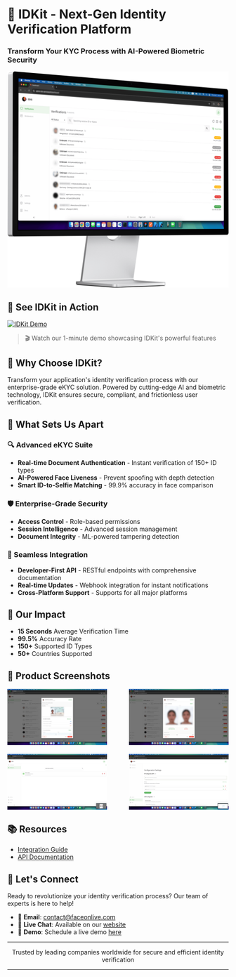 # 🔐 IDKit - Next-Gen Identity Verification Platform
### Transform Your KYC Process with AI-Powered Biometric Security

![IDKit Overview](/doc/screenshot_1.png)

## 🎥 See IDKit in Action

[![IDKit Demo](https://img.youtube.com/vi/4po8rVoGVFo/maxresdefault.jpg)](https://www.youtube.com/watch?v=4po8rVoGVFo)

> 🎬 Watch our 1-minute demo showcasing IDKit's powerful features

## 🌟 Why Choose IDKit?

Transform your application's identity verification process with our enterprise-grade eKYC solution. Powered by cutting-edge AI and biometric technology, IDKit ensures secure, compliant, and frictionless user verification.

## 🚀 What Sets Us Apart

### 🔍 Advanced eKYC Suite
- **Real-time Document Authentication** - Instant verification of 150+ ID types
- **AI-Powered Face Liveness** - Prevent spoofing with depth detection
- **Smart ID-to-Selfie Matching** - 99.9% accuracy in face comparison

### 🛡️ Enterprise-Grade Security
- **Access Control** - Role-based permissions
- **Session Intelligence** - Advanced session management
- **Document Integrity** - ML-powered tampering detection

### 🔌 Seamless Integration
- **Developer-First API** - RESTful endpoints with comprehensive documentation
- **Real-time Updates** - Webhook integration for instant notifications
- **Cross-Platform Support** - Supports for all major platforms

## 💫 Our Impact
- **15 Seconds** Average Verification Time
- **99.5%** Accuracy Rate
- **150+** Supported ID Types
- **50+** Countries Supported

## 📸 Product Screenshots

<div align="center">
  <div style="display: flex; justify-content: space-between; margin-bottom: 20px;">
    <img src="/doc/screenshot_2.png" alt="Verification Result" width="45%"/>
    <img src="/doc/screenshot_3.png" alt="Face Comparison" width="45%"/>
  </div>
  
  <div style="display: flex; justify-content: space-between;">
    <img src="/doc/screenshot_4.png" alt="Moderators" width="45%"/>
    <img src="/doc/screenshot_6.png" alt="Dashboard" width="45%"/>
  </div>
</div>

## 📚 Resources
- [Integration Guide](https://docs.faceonlive.com/idkit-self-host-kyc-platform)
- [API Documentation](https://docs.faceonlive.com/idkit-self-host-kyc-platform)

## 🤝 Let's Connect

Ready to revolutionize your identity verification process? Our team of experts is here to help!

- 📧 **Email**: contact@faceonlive.com
- 💬 **Live Chat**: Available on our [website](https://faceonlive.com)
- 📱 **Demo**: Schedule a live demo [here](https://faceonlive.com)

---

<p align="center">
Trusted by leading companies worldwide for secure and efficient identity verification
</p>

---
